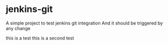 # jenkins-git

A simple project to test jenkins git integration
And it should be triggered by any change

this is a test
this is a second test
